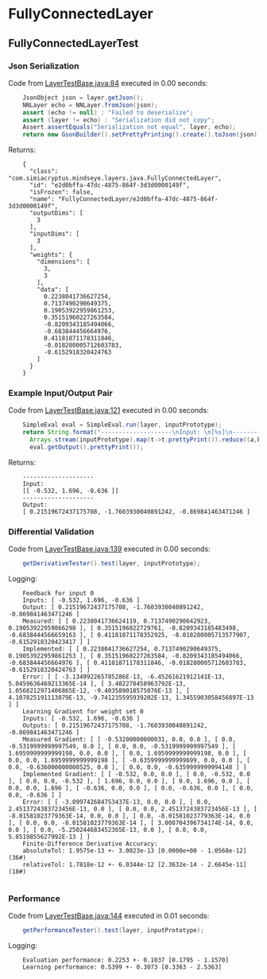 # FullyConnectedLayer
## FullyConnectedLayerTest
### Json Serialization
Code from [LayerTestBase.java:84](../../../../../../../../MindsEye/src/test/java/com/simiacryptus/mindseye/layers/LayerTestBase.java#L84) executed in 0.00 seconds: 
```java
    JsonObject json = layer.getJson();
    NNLayer echo = NNLayer.fromJson(json);
    assert (echo != null) : "Failed to deserialize";
    assert (layer != echo) : "Serialization did not copy";
    Assert.assertEquals("Serialization not equal", layer, echo);
    return new GsonBuilder().setPrettyPrinting().create().toJson(json);
```

Returns: 

```
    {
      "class": "com.simiacryptus.mindseye.layers.java.FullyConnectedLayer",
      "id": "e2d0bffa-47dc-4875-864f-3d3d0000149f",
      "isFrozen": false,
      "name": "FullyConnectedLayer/e2d0bffa-47dc-4875-864f-3d3d0000149f",
      "outputDims": [
        3
      ],
      "inputDims": [
        3
      ],
      "weights": {
        "dimensions": [
          3,
          3
        ],
        "data": [
          0.2238041736627254,
          0.7137490290649375,
          0.19053922959861253,
          0.35151960227263584,
          -0.8209343185494066,
          -0.683844456664976,
          0.41181871178311846,
          -0.018280005712603783,
          -0.6152918320424763
        ]
      }
    }
```



### Example Input/Output Pair
Code from [LayerTestBase.java:121](../../../../../../../../MindsEye/src/test/java/com/simiacryptus/mindseye/layers/LayerTestBase.java#L121) executed in 0.00 seconds: 
```java
    SimpleEval eval = SimpleEval.run(layer, inputPrototype);
    return String.format("--------------------\nInput: \n[%s]\n--------------------\nOutput: \n%s",
      Arrays.stream(inputPrototype).map(t->t.prettyPrint()).reduce((a,b)->a+",\n"+b).get(),
      eval.getOutput().prettyPrint());
```

Returns: 

```
    --------------------
    Input: 
    [[ -0.532, 1.696, -0.636 ]]
    --------------------
    Output: 
    [ 0.21519672437175708, -1.7603930040891242, -0.869841463471246 ]
```



### Differential Validation
Code from [LayerTestBase.java:139](../../../../../../../../MindsEye/src/test/java/com/simiacryptus/mindseye/layers/LayerTestBase.java#L139) executed in 0.00 seconds: 
```java
    getDerivativeTester().test(layer, inputPrototype);
```
Logging: 
```
    Feedback for input 0
    Inputs: [ -0.532, 1.696, -0.636 ]
    Output: [ 0.21519672437175708, -1.7603930040891242, -0.869841463471246 ]
    Measured: [ [ 0.2238041736624119, 0.7137490290642923, 0.19053922959866298 ], [ 0.3515196022729761, -0.8209343185483498, -0.6838444566659163 ], [ 0.41181871178352925, -0.018280005713577907, -0.6152918320423417 ] ]
    Implemented: [ [ 0.2238041736627254, 0.7137490290649375, 0.19053922959861253 ], [ 0.35151960227263584, -0.8209343185494066, -0.683844456664976 ], [ 0.41181871178311846, -0.018280005712603783, -0.6152918320424763 ] ]
    Error: [ [ -3.134992265785286E-13, -6.45261621912141E-13, 5.0459636469213365E-14 ], [ 3.402278458963792E-13, 1.0568212971406865E-12, -9.403589018575076E-13 ], [ 4.107825191113079E-13, -9.741235595939202E-13, 1.3455903058456897E-13 ] ]
    Learning Gradient for weight set 0
    Inputs: [ -0.532, 1.696, -0.636 ]
    Outputs: [ 0.21519672437175708, -1.7603930040891242, -0.869841463471246 ]
    Measured Gradient: [ [ -0.53200000000031, 0.0, 0.0 ], [ 0.0, -0.5319999999997549, 0.0 ], [ 0.0, 0.0, -0.5319999999997549 ], [ 1.6959999999999198, 0.0, 0.0 ], [ 0.0, 1.6959999999999198, 0.0 ], [ 0.0, 0.0, 1.6959999999999198 ], [ -0.6359999999999699, 0.0, 0.0 ], [ 0.0, -0.636000000000525, 0.0 ], [ 0.0, 0.0, -0.6359999999994148 ] ]
    Implemented Gradient: [ [ -0.532, 0.0, 0.0 ], [ 0.0, -0.532, 0.0 ], [ 0.0, 0.0, -0.532 ], [ 1.696, 0.0, 0.0 ], [ 0.0, 1.696, 0.0 ], [ 0.0, 0.0, 1.696 ], [ -0.636, 0.0, 0.0 ], [ 0.0, -0.636, 0.0 ], [ 0.0, 0.0, -0.636 ] ]
    Error: [ [ -3.099742684753437E-13, 0.0, 0.0 ], [ 0.0, 2.4513724383723456E-13, 0.0 ], [ 0.0, 0.0, 2.4513724383723456E-13 ], [ -8.01581023779363E-14, 0.0, 0.0 ], [ 0.0, -8.01581023779363E-14, 0.0 ], [ 0.0, 0.0, -8.01581023779363E-14 ], [ 3.008704396734174E-14, 0.0, 0.0 ], [ 0.0, -5.250244683452365E-13, 0.0 ], [ 0.0, 0.0, 5.8519855627992E-13 ] ]
    Finite-Difference Derivative Accuracy:
    absoluteTol: 1.9575e-13 +- 3.0023e-13 [0.0000e+00 - 1.0568e-12] (36#)
    relativeTol: 1.7818e-12 +- 6.0344e-12 [2.3632e-14 - 2.6645e-11] (18#)
    
```

### Performance
Code from [LayerTestBase.java:144](../../../../../../../../MindsEye/src/test/java/com/simiacryptus/mindseye/layers/LayerTestBase.java#L144) executed in 0.01 seconds: 
```java
    getPerformanceTester().test(layer, inputPrototype);
```
Logging: 
```
    Evaluation performance: 0.2253 +- 0.1037 [0.1795 - 1.1570]
    Learning performance: 0.5399 +- 0.3073 [0.3363 - 2.5363]
    
```

